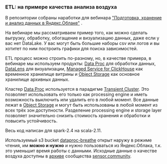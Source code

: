 ### ETL: на примере качества анализа воздуха

В репозитории собраны наработки для вебинара ["Подготовка, хранение и анализ данных в Яндекс.Облаке"](https://cloud.yandex.ru/events/153) .

На вебинаре мы рассматриваем пример того, как можно сделать выгрузку, обработку, обогащение и визуализацию данных, даже если у вас нет DataLake.
У вас могут быть большие наборы csv или логов и вы хотитет по ним построить графики для поиска зависимостей.
 
ETL процесс можно строить по-разному, но, в качестве примера, в вебинаре мы используем продукты: [Data Proc](https://cloud.yandex.ru/services/data-proc) для обработки данных, [DataLens](https://cloud.yandex.ru/services/datalens) для визуализации, [Managed Service for ClickHouse](https://cloud.yandex.ru/services/managed-clickhouse) как временное хранилище витрины и [Object Storage](https://cloud.yandex.ru/services/storage) как основное хранилище архивных данных.

Кластер [Data Proc](https://cloud.yandex.ru/services/data-proc) используется в парадигме [Transient Cluster](https://dzone.com/articles/transient-clusters-in-the-cloud-for-big-data).
Это позволяет использовать его только как processing engine и иметь возможность выключить или удалить его в любой момент.
Все данные лежат в [Object Storage](https://cloud.yandex.ru/services/storage) и могут быть использованы в любой момент из всех трёх зон доступности.
Разделение processing engine и storage layer позволяет значительно снизить стоимость хранения и обработки и повысить устойчивость.

Весь код написан для spark-2.4 на scala-2.11.

Используемый s3 bucket [dataproc-breathe](http://storage.yandexcloud.net/dataproc-breathe/) открыт наружу в режиме чтения, им **можно и нужно** и нужно пользоваться из Яндекс.Облака, т.к. это уменьшит время работы с данными.
Исходные данные о качестве воздуха  доступны в [архиве](https://archive.sensor.community/) сообщества [sensor.community](https://sensor.community/en/).
 
